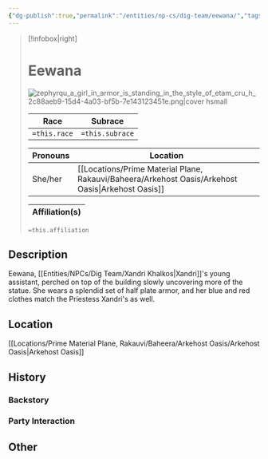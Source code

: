```yaml
---
{"dg-publish":true,"permalink":"/entities/np-cs/dig-team/eewana/","tags":["Creature","NPC","DigTeam"]}
---
```



> [!infobox|right]
> # Eewana
> ![zephyrqu_a_girl_in_armor_is_standing_in_the_style_of_etam_cru_h_2c88aeb9-15d4-4a03-bf5b-7e143123451e.png|cover hsmall](/img/user/Images/Creatures/zephyrqu_a_girl_in_armor_is_standing_in_the_style_of_etam_cru_h_2c88aeb9-15d4-4a03-bf5b-7e143123451e.png)
> 
> Race | Subrace |
> ---|---|
> `=this.race` | `=this.subrace` |
> 
> 
> Pronouns|Location| 
> ---|---|
> She/her|[[Locations/Prime Material Plane, Rakauvi/Baheera/Arkehost Oasis/Arkehost Oasis\|Arkehost Oasis]]|
> 
> Affiliation(s)|
> ---|
> `=this.affiliation`








## Description
Eewana, [[Entities/NPCs/Dig Team/Xandri Khalkos\|Xandri]]'s young assistant, perched on top of the building slowly uncovering more of the statue. She wears a splendid set of half plate armor, and her blue and red clothes match the Priestess Xandri's as well.
## Location
[[Locations/Prime Material Plane, Rakauvi/Baheera/Arkehost Oasis/Arkehost Oasis\|Arkehost Oasis]]
## History

### Backstory

### Party Interaction

## Other

